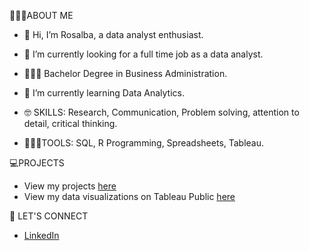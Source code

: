 🙋🏻‍♀️ABOUT ME 

- 👋 Hi, I’m Rosalba, a data analyst enthusiast. 
- 👀 I’m currently looking for a full time job as a data analyst.
- 👩🏻‍🎓 Bachelor Degree in Business Administration. 
- 🌱 I’m currently learning Data Analytics.

- 🤓 SKILLS: Research, Communication, Problem solving, attention to detail, critical thinking. 

- 👩🏻‍💻TOOLS: SQL, R Programming, Spreadsheets, Tableau.  

💻PROJECTS

-  View my projects [here](https://github.com/rosalbamartin?tab=repositories)
-  View my data visualizations on Tableau Public [here](https://public.tableau.com/app/profile/rosalba.martin)

📩 LET'S CONNECT

- [LinkedIn](https://www.linkedin.com/in/rosalba-martin-miami/)


